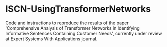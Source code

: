 # ISCN-UsingTransformerNetworks
Code and instructions to reproduce the results of the paper 'Comprehensive Analysis of Transformer Networks in Identifying Informative Sentences Containing Customer Needs', currently under review at Expert Systems With Applications journal.
